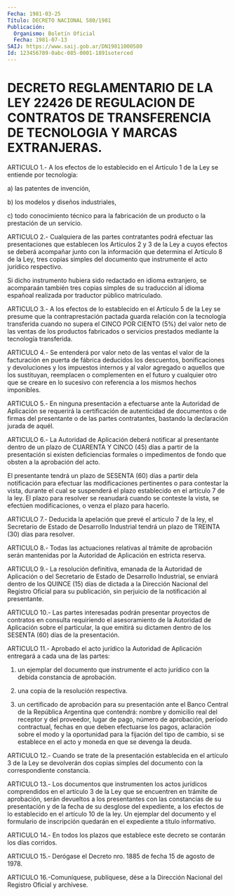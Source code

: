 ```yaml
---
Fecha: 1981-03-25
Título: DECRETO NACIONAL 580/1981
Publicación:
  Organismo: Boletín Oficial
  Fecha: 1981-07-13
SAIJ: https://www.saij.gob.ar/DN19811000580
Id: 123456789-0abc-085-0001-1891soterced
---
```

# DECRETO REGLAMENTARIO DE LA LEY 22426 DE REGULACION DE CONTRATOS DE TRANSFERENCIA DE TECNOLOGIA Y MARCAS EXTRANJERAS.

<a id="1"></a>
ARTICULO  1.- A los efectos de lo establecido en el Artículo 1 de la Ley se entiende por tecnología:

a) las patentes de invención,

b) los modelos y diseños industriales,

c) todo conocimiento  técnico  para la fabricación de un producto o la prestación de un servicio.

<a id="2"></a>
ARTICULO  2.-  Cualquiera  de  las  partes  contratantes podrá efectuar las presentaciones que establecen los Artículos  2  y 3 de la Ley a cuyos efectos se deberá acompañar junto con la información  que  determina  el  Artículo  8 de la Ley, tres copias simples del documento que instrumente el acto  jurídico respectivo.

Si  dicho instrumento hubiera sido redactado en idioma  extranjero, se acomparaán  también  tres  copias  simples  de  su traducción al idioma   españoal  realizada  por  traductor  público  matriculado.

<a id="3"></a>
ARTICULO  3.- A los efectos de lo establecido en el Artículo 5 de  la  Ley  se presume  que  la  contraprestación  pactada  guarda relación con la  tecnología  transferida  cuando no supera el CINCO POR  CIENTO  (5%)  del valor neto de las ventas  de  los  productos fabricados o servicios prestados mediante la tecnología transferida.

<a id="4"></a>
ARTICULO 4.- Se entenderá por valor neto de las ventas el valor de la  facturación  en  puerta de fábrica deducidos los descuentos, bonificaciones y devoluciones  y  los impuestos internos y al valor agregado o aquellos que los sustituyan,  reemplacen  o complementen en  el  futuro  y  cualquier otro que se creare en lo sucesivo  con referencia a los mismos hechos imponibles.

<a id="5"></a>
ARTICULO  5.-  En  ninguna  presentación  a efectuarse ante la Autoridad    de  Aplicación  se  requerirá  la  certificación    de autenticidad de  documentos  o  de  firmas del presentante o de las partes  contratantes,  bastando  la declaración  jurada  de  aquél.

<a id="6"></a>
ARTICULO  6.-  La  Autoridad de Aplicación deberá notificar al presentante dentro de un  plazo  de  CUARENTA  Y  CINCO (45) días a partir  de  la  presentación  si  existen  deficiencias formales  o impedimentos  de fondo que obsten a la aprobación  del  acto.

El presentante  tendrá  un plazo de SESENTA (60) días a partir dela notificación para efectuar  las  modificaciones  pertinentes o para contestar  la  vista,  durante  el  cual  se  suspenderá  el  plazo establecido en el artículo 7 de la ley. El plazo  para  resolver se reanudará  cuando se conteste la vista, se efectúen modificaciones, o venza el plazo para hacerlo.

<a id="7"></a>
ARTICULO  7.- Deducida la apelación que prevé el artículo 7 de la ley, el Secretario  de  Estado  de Desarrollo Industrial tendrá un plazo de TREINTA (30) días para resolver.

<a id="8"></a>
ARTICULO  8.-  Todas  las  actuaciones relativas al trámite de aprobación  serán  mantenidas por la  Autoridad  de  Aplicación  en estricta reserva.

<a id="9"></a>
ARTICULO 9.- La resolución definitiva, emanada de la Autoridad de Aplicación  o del Secretario de Estado de Desarrollo Industrial, se  enviará dentro  de  los  QUINCE  (15)  días  de  dictada  a  la Dirección  Nacional  del  Registro Oficial para su publicación, sin perjuicio de la notificación al presentante.

<a id="10"></a>
ARTICULO 10.- Las partes interesadas podrán presentar proyectos de  contratos  en  consulta  requiriendo  el  asesoramiento  de  la Autoridad  de  Aplicación  sobre  el  particular, la que emitirá su dictamen  dentro  de  los  SESENTA (60) días  de  la  presentación.

<a id="11"></a>
ARTICULO  11.-  Aprobado  el  acto  jurídico  la  Autoridad de Aplicación entregará a cada una de las partes:

1)  un ejemplar del documento que instrumente el acto jurídico  con la debida constancia de aprobación.

2) una copia de la resolución respectiva.

3) un  certificado de aprobación para su presentación ante el Banco Central    de  la  República  Argentina  que  contendrá:  nombre  y domicilio real  del receptor y del proveedor, lugar de pago, número de aprobación, período  contractual, fechas en que deben efectuarse los pagos, aclaración sobre  el  modo  y  la  oportunidad  para  la fijación  del  tipo  de cambio, si se establece en el acto y moneda en que se devenga la deuda.

<a id="12"></a>
ARTICULO 12.- Cuando se trate de la presentación establecida en el artículo  3  de  la  Ley  se  devolverán  dos copias simples del documento con la correspondiente constancia.

<a id="13"></a>
ARTICULO  13.-  Los  documentos  que  instrumenten  los  actos jurídicos   comprendidos  en  el  artículo  3  de  la  Ley  que  se encuentren  en   trámite  de  aprobación,  serán  devueltos  a  los presentantes con  las  constancias de su presentación y de la fecha de su desglose del expediente,  a  los efectos de lo establecido en el  artículo  10  de  la  ley.  Un  ejemplar  del  documento  y  el formulario  de  inscripción  quedarán en  el  expediente  a  título informativo.

<a id="14"></a>
ARTICULO 14.- En todos los plazos que establece este decreto se contarán los días corridos.

<a id="15"></a>
ARTICULO  15.-  Derógase  el  Decreto nro. 1885 de fecha 15 de agosto de 1978.

<a id="16"></a>
ARTICULO  16.-Comuníquese,  publíquese,  dése  a  la Dirección Nacional del Registro Oficial y archívese.